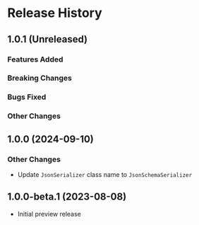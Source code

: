 # Release History

## 1.0.1 (Unreleased)

### Features Added

### Breaking Changes

### Bugs Fixed

### Other Changes

## 1.0.0 (2024-09-10)

### Other Changes

- Update `JsonSerializer` class name to `JsonSchemaSerializer`

## 1.0.0-beta.1 (2023-08-08)

- Initial preview release
